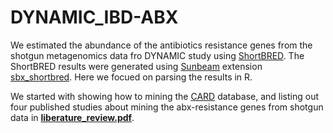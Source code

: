 # DYNAMIC_IBD-ABX

We estimated the abundance of the antibiotics resistance genes from the shotgun metagenomics data fro DYNAMIC study using [ShortBRED](http://huttenhower.sph.harvard.edu/shortbred). The ShortBRED results were generated using [Sunbeam](https://github.com/sunbeam-labs/sunbeam) extension [sbx_shortbred](https://github.com/sunbeam-labs/sbx_shortbred). Here we focued on parsing the results in R.

We started with showing how to mining the [CARD](https://card.mcmaster.ca/) database, and listing out four published studies about mining the abx-resistance genes from shotgun data in [**liberature_review.pdf**](https://github.com/zhaoc1/DYNAMIC_IBD-ABX/blob/master/20181030_literature_review.pdf).
